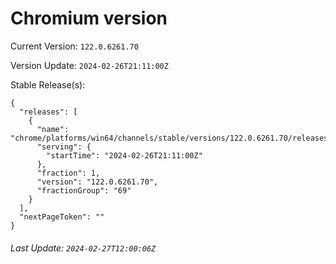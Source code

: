 # Chromium version

Current Version: `122.0.6261.70`

Version Update: `2024-02-26T21:11:00Z`

Stable Release(s):
```
{
  "releases": [
    {
      "name": "chrome/platforms/win64/channels/stable/versions/122.0.6261.70/releases/1708981860",
      "serving": {
        "startTime": "2024-02-26T21:11:00Z"
      },
      "fraction": 1,
      "version": "122.0.6261.70",
      "fractionGroup": "69"
    }
  ],
  "nextPageToken": ""
}
```

###### Last Update: `2024-02-27T12:00:06Z`
        